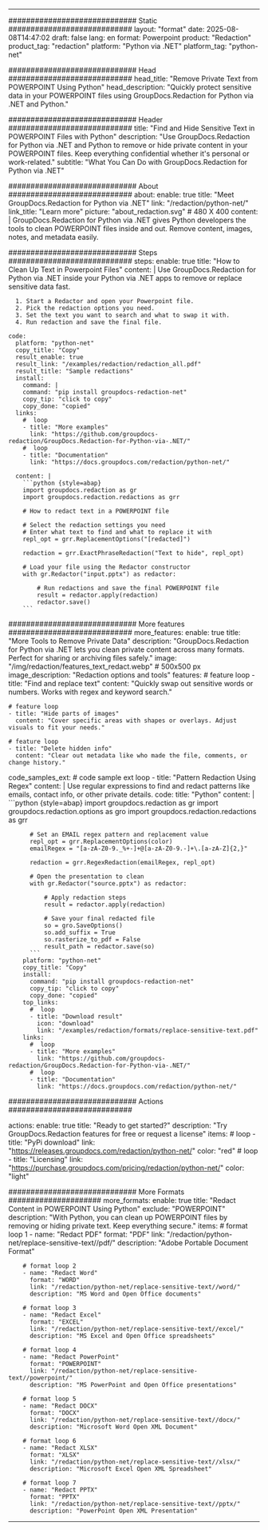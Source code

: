 
---
############################# Static ############################
layout: "format"
date:  2025-08-08T14:47:02
draft: false
lang: en
format: Powerpoint
product: "Redaction"
product_tag: "redaction"
platform: "Python via .NET"
platform_tag: "python-net"

############################# Head ############################
head_title: "Remove Private Text from POWERPOINT Using Python"
head_description: "Quickly protect sensitive data in your POWERPOINT files using GroupDocs.Redaction for Python via .NET and Python."

############################# Header ############################
title: "Find and Hide Sensitive Text in POWERPOINT Files with Python" 
description: "Use GroupDocs.Redaction for Python via .NET and Python to remove or hide private content in your POWERPOINT files. Keep everything confidential whether it's personal or work-related."
subtitle: "What You Can Do with GroupDocs.Redaction for Python via .NET" 

############################# About ############################
about:
    enable: true
    title: "Meet GroupDocs.Redaction for Python via .NET"
    link: "/redaction/python-net/"
    link_title: "Learn more"
    picture: "about_redaction.svg" # 480 X 400
    content: |
       GroupDocs.Redaction for Python via .NET gives Python developers the tools to clean POWERPOINT files inside and out. Remove content, images, notes, and metadata easily.

############################# Steps ############################
steps:
    enable: true
    title: "How to Clean Up Text in Powerpoint Files"
    content: |
      Use GroupDocs.Redaction for Python via .NET inside your Python via .NET apps to remove or replace sensitive data fast.
      
      1. Start a Redactor and open your Powerpoint file.
      2. Pick the redaction options you need.
      3. Set the text you want to search and what to swap it with.
      4. Run redaction and save the final file.
   
    code:
      platform: "python-net"
      copy_title: "Copy"
      result_enable: true
      result_link: "/examples/redaction/redaction_all.pdf"
      result_title: "Sample redactions"
      install:
        command: |
        command: "pip install groupdocs-redaction-net"
        copy_tip: "click to copy"
        copy_done: "copied"
      links:
        #  loop
        - title: "More examples"
          link: "https://github.com/groupdocs-redaction/GroupDocs.Redaction-for-Python-via-.NET/"
        #  loop
        - title: "Documentation"
          link: "https://docs.groupdocs.com/redaction/python-net/"
          
      content: |
        ```python {style=abap}
        import groupdocs.redaction as gr
        import groupdocs.redaction.redactions as grr

        # How to redact text in a POWERPOINT file

        # Select the redaction settings you need
        # Enter what text to find and what to replace it with
        repl_opt = grr.ReplacementOptions("[redacted]")
                
        redaction = grr.ExactPhraseRedaction("Text to hide", repl_opt)

        # Load your file using the Redactor constructor
        with gr.Redactor("input.pptx") as redactor:

            # Run redactions and save the final POWERPOINT file
            result = redactor.apply(redaction)
            redactor.save()
        ```            


############################# More features ############################
more_features:
  enable: true
  title: "More Tools to Remove Private Data"
  description: "GroupDocs.Redaction for Python via .NET lets you clean private content across many formats. Perfect for sharing or archiving files safely."
  image: "/img/redaction/features_text_redact.webp" # 500x500 px
  image_description: "Redaction options and tools"
  features:
    # feature loop
    - title: "Find and replace text"
      content: "Quickly swap out sensitive words or numbers. Works with regex and keyword search."

    # feature loop
    - title: "Hide parts of images"
      content: "Cover specific areas with shapes or overlays. Adjust visuals to fit your needs."

    # feature loop
    - title: "Delete hidden info"
      content: "Clear out metadata like who made the file, comments, or change history."
      
  code_samples_ext:
    # code sample ext loop
    - title: "Pattern Redaction Using Regex"
      content: |
        Use regular expressions to find and redact patterns like emails, contact info, or other private details.
      code:
        title: "Python"
        content: |
          ```python {style=abap}
          import groupdocs.redaction as gr
          import groupdocs.redaction.options as gro
          import groupdocs.redaction.redactions as grr

          # Set an EMAIL regex pattern and replacement value
          repl_opt = grr.ReplacementOptions(color)
          emailRegex = "[a-zA-Z0-9._%+-]+@[a-zA-Z0-9.-]+\.[a-zA-Z]{2,}"

          redaction = grr.RegexRedaction(emailRegex, repl_opt)

          # Open the presentation to clean
          with gr.Redactor("source.pptx") as redactor:

              # Apply redaction steps
              result = redactor.apply(redaction)

              # Save your final redacted file
              so = gro.SaveOptions()
              so.add_suffix = True
              so.rasterize_to_pdf = False
              result_path = redactor.save(so)
          ```
        platform: "python-net"
        copy_title: "Copy"
        install:
          command: "pip install groupdocs-redaction-net"
          copy_tip: "click to copy"
          copy_done: "copied"
        top_links:
          #  loop
          - title: "Download result"
            icon: "download"
            link: "/examples/redaction/formats/replace-sensitive-text.pdf"
        links:
          #  loop
          - title: "More examples"
            link: "https://github.com/groupdocs-redaction/GroupDocs.Redaction-for-Python-via-.NET/"
          #  loop
          - title: "Documentation"
            link: "https://docs.groupdocs.com/redaction/python-net/"


############################# Actions ############################

actions:
  enable: true
  title: "Ready to get started?"
  description: "Try GroupDocs.Redaction features for free or request a license"
  items:
    #  loop
    - title: "PyPi download"
      link: "https://releases.groupdocs.com/redaction/python-net/"
      color: "red"
        #  loop
    - title: "Licensing"
      link: "https://purchase.groupdocs.com/pricing/redaction/python-net/"
      color: "light"


############################# More Formats #####################
more_formats:
    enable: true
    title: "Redact Content in POWERPOINT Using Python"
    exclude: "POWERPOINT"
    description: "With Python, you can clean up POWERPOINT files by removing or hiding private text. Keep everything secure."
    items: 
        # format loop 1
        - name: "Redact PDF"
          format: "PDF"
          link: "/redaction/python-net/replace-sensitive-text//pdf/"
          description: "Adobe Portable Document Format"

        # format loop 2
        - name: "Redact Word"
          format: "WORD"
          link: "/redaction/python-net/replace-sensitive-text//word/"
          description: "MS Word and Open Office documents"
          
        # format loop 3
        - name: "Redact Excel"
          format: "EXCEL"
          link: "/redaction/python-net/replace-sensitive-text//excel/"
          description: "MS Excel and Open Office spreadsheets"

        # format loop 4
        - name: "Redact PowerPoint"
          format: "POWERPOINT"
          link: "/redaction/python-net/replace-sensitive-text//powerpoint/"
          description: "MS PowerPoint and Open Office presentations"

        # format loop 5
        - name: "Redact DOCX"
          format: "DOCX"
          link: "/redaction/python-net/replace-sensitive-text//docx/"
          description: "Microsoft Word Open XML Document"
          
        # format loop 6
        - name: "Redact XLSX"
          format: "XLSX"
          link: "/redaction/python-net/replace-sensitive-text//xlsx/"
          description: "Microsoft Excel Open XML Spreadsheet"
          
        # format loop 7
        - name: "Redact PPTX"
          format: "PPTX"
          link: "/redaction/python-net/replace-sensitive-text//pptx/"
          description: "PowerPoint Open XML Presentation"


---